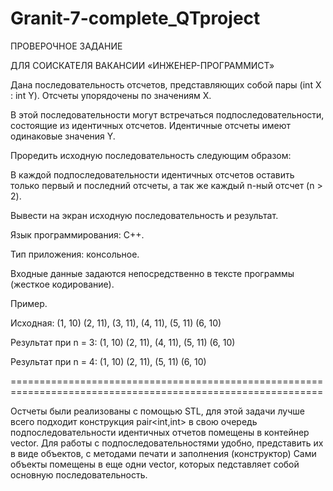 Granit-7-complete_QTproject
===========================

ПРОВЕРОЧНОЕ ЗАДАНИЕ

ДЛЯ СОИСКАТЕЛЯ ВАКАНСИИ «ИНЖЕНЕР-ПРОГРАММИСТ»

Дана последовательность отсчетов, представляющих собой пары (int Х : int Y). Отсчеты упорядочены по значениям Х.

В этой последовательности могут встречаться подпоследовательности, состоящие из идентичных отсчетов. Идентичные отсчеты имеют одинаковые значения Y.

Проредить исходную последовательность следующим образом:

В каждой подпоследовательности идентичных отсчетов оставить только первый и последний отсчеты, а так же каждый n-ный отсчет (n > 2).

Вывести на экран исходную последовательность и результат.

Язык программирования: C++.

Тип приложения: консольное.

Входные данные задаются непосредственно в тексте программы (жесткое кодирование).

Пример.

Исходная: (1, 10) (2, 11), (3, 11), (4, 11), (5, 11) (6, 10)

Результат при n = 3: (1, 10) (2, 11), (4, 11), (5, 11) (6, 10)

Результат при n = 4: (1, 10) (2, 11), (5, 11) (6, 10) 


============================================================================================================

Остчеты были реализованы с помощью STL, для этой задачи лучше всего подходит конструкция pair<int,int> 
в свою очередь подпоследовательности идентичных отчетов помещены в контейнер vector. 
Для работы с подпоследовательностями удобно, представить их в виде объектов, с методами печати и заполнения (конструктор)
Сами объекты помещены в еще одни vector, которых педставляет собой основную последовательность. 
